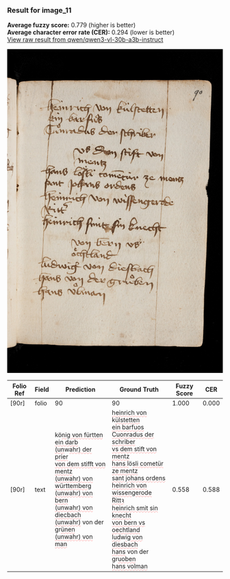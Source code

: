 ### Result for image_11
**Average fuzzy score:** 0.779 (higher is better)<br>**Average character error rate (CER):** 0.294 (lower is better)<br>[View raw result from qwen/qwen3-vl-30b-a3b-instruct](https://github.com/RISE-UNIBAS/humanities_data_benchmark/blob/main/results/2025-10-24/T0302/request_T0302_image_11.json)

<img src="https://github.com/RISE-UNIBAS/humanities_data_benchmark/blob/main/benchmarks/medieval_manuscripts/images/image_11.jpg?raw=true" alt="image_11" width="800px">

<style>
.diff { text-decoration: underline; text-decoration-color: #ffcccc; text-decoration-style: wavy; }
</style>

| Folio Ref | Field | Prediction | Ground Truth | Fuzzy Score | CER |
|-----------|-------|------------|--------------|-------------|-----|
| [90r] | folio | 90 | 90 | 1.000 | 0.000 |
| [90r] | text | kö<span class="diff">ni</span>g<span class="diff"> von fürtten<br> ein darb<br> (un</span>w<span class="diff">ahr) der prier<br> von dem stifft von<br> mentz<br> (unwahr) von württember</span>g<span class="diff"><br> (unwahr) von bern<br> (unwahr) von diecbach<br> (unwahr)</span> von der gr<span class="diff">ünen<br> (unwahr) von man</span> | <span class="diff">heinrich von </span>k<span class="diff">ülstetten<br> ein barfuos<br> Cuonradus der schriber<br> vs dem stift von<br> mentz<br> hans l</span>ö<span class="diff">sli cometür ze mentz<br> sant johans ordens<br> heinrich von wissen</span>g<span class="diff">erode<br> Rittꝛ <br> heinrich smit sin knecht<br> von bern vs oechtland<br> lud</span>w<span class="diff">i</span>g<span class="diff"> von diesbach<br> hans</span> von der gr<span class="diff">uoben<br> hans volman</span> | 0.558 | 0.588 |
